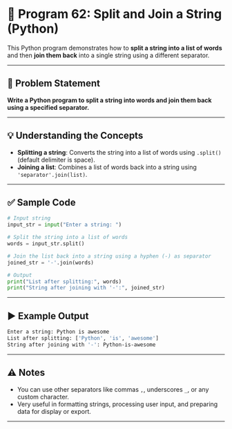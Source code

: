 
# 📝 Program 62: Split and Join a String (Python)

This Python program demonstrates how to **split a string into a list of words** and then **join them back** into a single string using a different separator.

---

## 📌 Problem Statement

**Write a Python program to split a string into words and join them back using a specified separator.**

---

## 💡 Understanding the Concepts

- **Splitting a string**: Converts the string into a list of words using `.split()` (default delimiter is space).
- **Joining a list**: Combines a list of words back into a string using `'separator'.join(list)`.

---

## ✅ Sample Code

```python
# Input string
input_str = input("Enter a string: ")

# Split the string into a list of words
words = input_str.split()

# Join the list back into a string using a hyphen (-) as separator
joined_str = '-'.join(words)

# Output
print("List after splitting:", words)
print("String after joining with '-':", joined_str)
```

---

## ▶️ Example Output

```bash
Enter a string: Python is awesome
List after splitting: ['Python', 'is', 'awesome']
String after joining with '-': Python-is-awesome
```

---

## ⚠️ Notes

- You can use other separators like commas `,`, underscores `_`, or any custom character.
- Very useful in formatting strings, processing user input, and preparing data for display or export.

---
